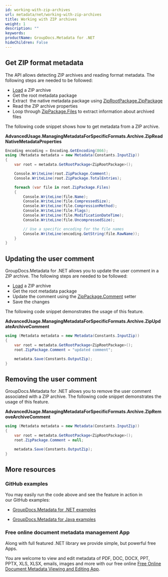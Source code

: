 ```yaml
---
id: working-with-zip-archives
url: metadata/net/working-with-zip-archives
title: Working with ZIP archives
weight: 1
description: ""
keywords: 
productName: GroupDocs.Metadata for .NET
hideChildren: False
---
```

## Get ZIP format metadata

The API allows detecting ZIP archives and reading format metadata. The following steps are needed to be followed:

*   [Load](Loading%2Bfiles.html) a ZIP archive
*   Get the root metadata package
*   Extract  the native metadata package using [ZipRootPackage.ZipPackage](https://apireference.groupdocs.com/net/metadata/groupdocs.metadata.formats.archive/ziprootpackage/properties/zippackage)
*   Read the ZIP archive properties
*   Loop through [ZipPackage.Files](https://apireference.groupdocs.com/net/metadata/groupdocs.metadata.formats.archive/zippackage/properties/files) to extract information about archived files 

The following code snippet shows how to get metadata from a ZIP archive.

**AdvancedUsage.ManagingMetadataForSpecificFormats.Archive.ZipReadNativeMetadataProperties**

```csharp
Encoding encoding = Encoding.GetEncoding(866);
using (Metadata metadata = new Metadata(Constants.InputZip))
{
	var root = metadata.GetRootPackage<ZipRootPackage>();

	Console.WriteLine(root.ZipPackage.Comment);
	Console.WriteLine(root.ZipPackage.TotalEntries);

	foreach (var file in root.ZipPackage.Files)
	{
		Console.WriteLine(file.Name);
		Console.WriteLine(file.CompressedSize);
		Console.WriteLine(file.CompressionMethod);
		Console.WriteLine(file.Flags);
		Console.WriteLine(file.ModificationDateTime);
		Console.WriteLine(file.UncompressedSize);

		// Use a specific encoding for the file names
		Console.WriteLine(encoding.GetString(file.RawName));
	}
}
```

## Updating the user comment

GroupDocs.Metadata for .NET allows you to update the user comment in a ZIP archive. The following steps are needed to be followed:

*   [Load](Loading%2Bfiles.html) a ZIP archive
*   Get the root metadata package
*   Update the comment using the [ZipPackage.Comment](https://apireference.groupdocs.com/net/metadata/groupdocs.metadata.formats.archive/zippackage/properties/comment) setter
*   Save the changes

The following code snippet demonstrates the usage of this feature.

**AdvancedUsage.ManagingMetadataForSpecificFormats.Archive.ZipUpdateArchiveComment**

```csharp
using (Metadata metadata = new Metadata(Constants.InputZip))
{
	var root = metadata.GetRootPackage<ZipRootPackage>();
	root.ZipPackage.Comment = "updated comment";

	metadata.Save(Constants.OutputZip);
}
```

## Removing the user comment

GroupDocs.Metadata for .NET allows you to remove the user comment associated with a ZIP archive. The following code snippet demonstrates the usage of this feature.

**AdvancedUsage.ManagingMetadataForSpecificFormats.Archive.ZipRemoveArchiveComment**

```csharp
using (Metadata metadata = new Metadata(Constants.InputZip))
{
	var root = metadata.GetRootPackage<ZipRootPackage>();
	root.ZipPackage.Comment = null;

	metadata.Save(Constants.OutputZip);
}
```

## More resources

### GitHub examples

You may easily run the code above and see the feature in action in our GitHub examples:

*   [GroupDocs.Metadata for .NET examples](https://github.com/groupdocs-metadata/GroupDocs.Metadata-for-.NET)
    
*   [GroupDocs.Metadata for Java examples](https://github.com/groupdocs-metadata/GroupDocs.Metadata-for-Java)
    

### Free online document metadata management App

Along with full featured .NET library we provide simple, but powerful free Apps.

You are welcome to view and edit metadata of PDF, DOC, DOCX, PPT, PPTX, XLS, XLSX, emails, images and more with our free online [Free Online Document Metadata Viewing and Editing App](https://products.groupdocs.app/metadata).
